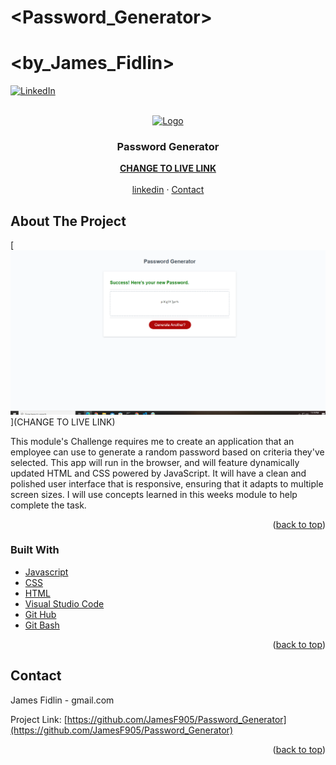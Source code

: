 # <Password_Generator>
# <by_James_Fidlin>

<div id="top"></div>

[![LinkedIn][linkedin-shield]][linkedin-url]



<br />
<div align="center">
  <a href="https://github.com/JamesF905/Password_Generator">
    <img src="https://media.istockphoto.com/photos/password-input-field-with-padlock-picture-id808424876" alt="Logo" width="80" height="80">
  </a>

  <h3 align="center">Password Generator</h3>

  <p align="center">
    <a href="CHANGE TO LIVE LINK"><strong>CHANGE TO LIVE LINK</strong></a>
    <br />
    <br />
    <a href="https://www.linkedin.com/in/james-fidlin-98853a239/">linkedin</a>
    ·
    <a href="www.gmail.com">Contact</a>
  </p>
</div>

## About The Project

[![Password Generator][product-screenshot]](CHANGE TO LIVE LINK)

This module's Challenge requires me to create an application that an employee can use to generate a random password based on criteria they've selected. This app will run in the browser, and will feature dynamically updated HTML and CSS powered by JavaScript. It will have a clean and polished user interface that is responsive, ensuring that it adapts to multiple screen sizes. I will use concepts learned in this weeks module to help complete the task.

<p align="right">(<a href="#top">back to top</a>)</p>


### Built With

* [Javascript](https://www.javascript.com/)
* [CSS](https://developer.mozilla.org/en-US/docs/Web/CSS)
* [HTML](https://developer.mozilla.org/en-US/docs/Web/HTML)
* [Visual Studio Code](https://code.visualstudio.com/)
* [Git Hub](https://github.com/)
* [Git Bash](https://git-scm.com/)

<p align="right">(<a href="#top">back to top</a>)</p>


## Contact

James Fidlin - gmail.com

Project Link: [https://github.com/JamesF905/Password_Generator](https://github.com/JamesF905/Password_Generator)

<p align="right">(<a href="#top">back to top</a>)</p>



[linkedin-shield]: https://img.shields.io/badge/-LinkedIn-black.svg?style=for-the-badge&logo=linkedin&colorB=555
[linkedin-url]: https://www.linkedin.com/in/james-fidlin-98853a239/
[product-screenshot]: images/Project_Screenshot.png
